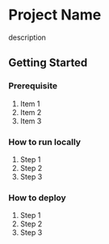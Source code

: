 # Project Name

description

## Getting Started

### Prerequisite

1. Item 1
1. Item 2
1. Item 3

### How to run locally

1. Step 1
1. Step 2
1. Step 3

### How to deploy

1. Step 1
1. Step 2
1. Step 3
